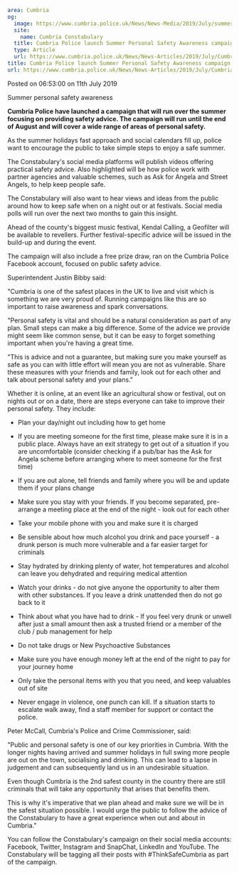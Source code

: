 ```yaml
area: Cumbria
og:
  image: https://www.cumbria.police.uk/News/News-Media/2019/July/summer-personal-safety-social-media-FINALjpg.jpg
  site:
    name: Cumbria Constabulary
  title: Cumbria Police launch Summer Personal Safety Awareness campaign
  type: Article
  url: https://www.cumbria.police.uk/News/News-Articles/2019/July/Cumbria-Police-launch-Summer-Personal-Safety-Awareness-campaign.aspx
title: Cumbria Police launch Summer Personal Safety Awareness campaign
url: https://www.cumbria.police.uk/News/News-Articles/2019/July/Cumbria-Police-launch-Summer-Personal-Safety-Awareness-campaign.aspx
```

Posted on 06:53:00 on 11th July 2019

Summer personal safety awareness

**Cumbria Police have launched a campaign that will run over the summer focusing on providing safety advice. The campaign will run until the end of August and will cover a wide range of areas of personal safety.**

As the summer holidays fast approach and social calendars fill up, police want to encourage the public to take simple steps to enjoy a safe summer.

The Constabulary's social media platforms will publish videos offering practical safety advice. Also highlighted will be how police work with partner agencies and valuable schemes, such as Ask for Angela and Street Angels, to help keep people safe.

The Constabulary will also want to hear views and ideas from the public around how to keep safe when on a night out or at festivals. Social media polls will run over the next two months to gain this insight.

Ahead of the county's biggest music festival, Kendal Calling, a Geofilter will be available to revellers. Further festival-specific advice will be issued in the build-up and during the event.

The campaign will also include a free prize draw, ran on the Cumbria Police Facebook account, focused on public safety advice.

Superintendent Justin Bibby said:

"Cumbria is one of the safest places in the UK to live and visit which is something we are very proud of. Running campaigns like this are so important to raise awareness and spark conversations.

"Personal safety is vital and should be a natural consideration as part of any plan. Small steps can make a big difference. Some of the advice we provide might seem like common sense, but it can be easy to forget something important when you're having a great time.

"This is advice and not a guarantee, but making sure you make yourself as safe as you can with little effort will mean you are not as vulnerable. Share these measures with your friends and family, look out for each other and talk about personal safety and your plans."

Whether it is online, at an event like an agricultural show or festival, out on nights out or on a date, there are steps everyone can take to improve their personal safety. They include:

* Plan your day/night out including how to get home

* If you are meeting someone for the first time, please make sure it is in a public place. Always have an exit strategy to get out of a situation if you are uncomfortable (consider checking if a pub/bar has the Ask for Angela scheme before arranging where to meet someone for the first time)

* If you are out alone, tell friends and family where you will be and update them if your plans change

* Make sure you stay with your friends. If you become separated, pre-arrange a meeting place at the end of the night - look out for each other

* Take your mobile phone with you and make sure it is charged

* Be sensible about how much alcohol you drink and pace yourself - a drunk person is much more vulnerable and a far easier target for criminals

* Stay hydrated by drinking plenty of water, hot temperatures and alcohol can leave you dehydrated and requiring medical attention

* Watch your drinks - do not give anyone the opportunity to alter them with other substances. If you leave a drink unattended then do not go back to it

* Think about what you have had to drink - If you feel very drunk or unwell after just a small amount then ask a trusted friend or a member of the club / pub management for help

* Do not take drugs or New Psychoactive Substances

* Make sure you have enough money left at the end of the night to pay for your journey home

* Only take the personal items with you that you need, and keep valuables out of site

* Never engage in violence, one punch can kill. If a situation starts to escalate walk away, find a staff member for support or contact the police.

Peter McCall, Cumbria's Police and Crime Commissioner, said:

"Public and personal safety is one of our key priorities in Cumbria. With the longer nights having arrived and summer holidays in full swing more people are out on the town, socialising and drinking. This can lead to a lapse in judgement and can subsequently land us in an undesirable situation.

Even though Cumbria is the 2nd safest county in the country there are still criminals that will take any opportunity that arises that benefits them.

This is why it's imperative that we plan ahead and make sure we will be in the safest situation possible. I would urge the public to follow the advice of the Constabulary to have a great experience when out and about in Cumbria."

You can follow the Constabulary's campaign on their social media accounts: Facebook, Twitter, Instagram and SnapChat, LinkedIn and YouTube. The Constabulary will be tagging all their posts with #ThinkSafeCumbria as part of the campaign.
